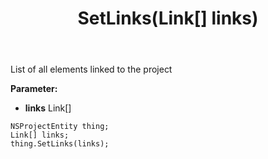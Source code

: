 ﻿---
uid: crmscript_ref_NSProjectEntity_SetLinks
title: SetLinks(Link[] links)
intellisense: NSProjectEntity.SetLinks
keywords: NSProjectEntity, GetLinks
so.topic: reference
---

List of all elements linked to the project

**Parameter:** 
 - **links** Link[]

```crmscript
NSProjectEntity thing;
Link[] links;
thing.SetLinks(links);
```

